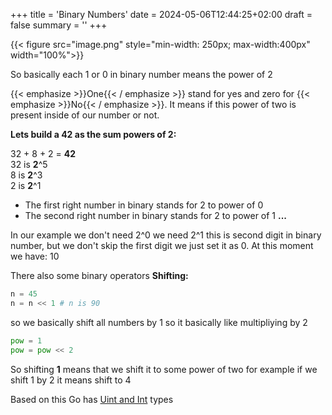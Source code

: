 +++
title = 'Binary Numbers'
date = 2024-05-06T12:44:25+02:00
draft = false
summary = ''
+++

{{< figure src="image.png" style="min-width: 250px; max-width:400px" width="100%">}}

So basically each 1 or 0 in binary number means the power of 2 

{{< emphasize >}}One{{< / emphasize >}} stand for yes and zero for {{< emphasize >}}No{{< / emphasize >}}.
It means if this power of two is present inside of our number or not.

**Lets build a 42 as the sum powers of 2:**

32 + 8 + 2 = **42**  
32 is **2**^5   
8 is **2**^3  
2 is **2**^1 

- The first right number in binary stands for 2 to power of 0  
- The second right number in binary stands for 2 to power of 1   **...**

In our example we don't need 2^0 we need 2^1 this is second digit in binary number, but we don't skip the first digit we just set it as 0.
At this moment we have: 10

There also some binary operators 
**Shifting:** 
```python
n = 45
n = n << 1 # n is 90

```

so we basically shift all numbers by 1 so it basically like multipliying by 2

```python
pow = 1
pow = pow << 2 
```

So shifting **1** means that we shift it to some power of two 
for example if we shift 1 by 2 it means shift to 4

Based on this Go has [Uint and Int](/posts/uint-and-int) types

